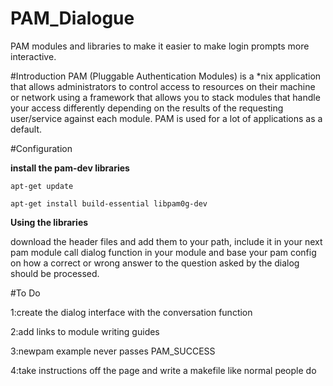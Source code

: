 # PAM_Dialogue
PAM modules and libraries to make it easier to make login prompts more interactive.

#Introduction
PAM (Pluggable Authentication Modules) is a *nix application that allows administrators
to control access to resources on their machine or network using a framework that allows
you to stack modules that handle your access differently depending on the results of the
requesting user/service against each module. PAM is used for a lot of applications as a
default.

#Configuration

**install the pam-dev libraries**

`apt-get update                               `

`apt-get install build-essential libpam0g-dev `

**Using the libraries**

 download the header files and add them to your path, include it in your next pam module
 call dialog function in your module and base your pam config on how a correct or wrong answer to the question asked
 by the dialog should be processed.

#To Do

1:create the dialog interface with the conversation function

2:add links to module writing guides

3:newpam example never passes PAM_SUCCESS

4:take instructions off the page and write a makefile like normal people do
